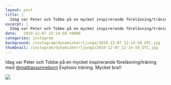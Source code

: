 ```yaml
---
layout: post
title: |
  Idag var Peter och Tobbe på en mycket inspirerande föreläsning/träning med @mattiassunneborn Explosiv träning
excerpt: |
  Idag var Peter och Tobbe på en mycket inspirerande föreläsning/träning med @mattiassunneborn Explosiv träning. Mycket bra!!
date:   2019-12-07 12:14:58 +0000
categories: instagram
background: /instagram/dynamixherrljunga/2019-12-07_12-14-58_UTC.jpg
thumbnail: /instagram/dynamixherrljunga/2019-12-07_12-14-58_UTC.jpg
---
```

Idag var Peter och Tobbe på en mycket inspirerande föreläsning/träning med [@mattiassunneborn](https://www.instagram.com/mattiassunneborn/) Explosiv träning. Mycket bra!!



<img src='/www-dynamix-herrljunga/instagram/dynamixherrljunga/2019-12-07_12-14-58_UTC.jpg' class='img-fluid' />
